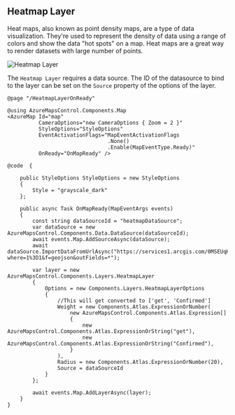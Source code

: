 ## Heatmap Layer

Heat maps, also known as point density maps, are a type of data visualization. They're used to represent the density of data using a range of colors and show the data "hot spots" on a map. Heat maps are a great way to render datasets with large number of points.

![Heatmap Layer](../../assets/heatmaplayer.png)

The `Heatmap Layer` requires a data source. The ID of the datasource to bind to the layer can be set on the `Source` property of the options of the layer.

```
@page "/HeatmapLayerOnReady"

@using AzureMapsControl.Components.Map
<AzureMap Id="map"
          CameraOptions="new CameraOptions { Zoom = 2 }"
          StyleOptions="StyleOptions"
          EventActivationFlags="MapEventActivationFlags
                                .None()
                                .Enable(MapEventType.Ready)"
          OnReady="OnMapReady" />

@code  {

    public StyleOptions StyleOptions = new StyleOptions
    {
        Style = "grayscale_dark"
    };

    public async Task OnMapReady(MapEventArgs events)
    {
        const string dataSourceId = "heatmapDataSource";
        var dataSource = new AzureMapsControl.Components.Data.DataSource(dataSourceId);
        await events.Map.AddSourceAsync(dataSource);
        await dataSource.ImportDataFromUrlAsync("https://services1.arcgis.com/0MSEUqKaxRlEPj5g/arcgis/rest/services/ncov_cases/FeatureServer/1/query?where=1%3D1&f=geojson&outFields=*");

        var layer = new AzureMapsControl.Components.Layers.HeatmapLayer
        {
            Options = new Components.Layers.HeatmapLayerOptions
            {
                //This will get converted to ['get', 'Confirmed']
                Weight = new Components.Atlas.ExpressionOrNumber(
                    new AzureMapsControl.Components.Atlas.Expression[]
                    {
                        new AzureMapsControl.Components.Atlas.ExpressionOrString("get"),
                        new AzureMapsControl.Components.Atlas.ExpressionOrString("Confirmed"),
                    }
                ),
                Radius = new Components.Atlas.ExpressionOrNumber(20),
                Source = dataSourceId
            }
        };

        await events.Map.AddLayerAsync(layer);
    }
}
```
